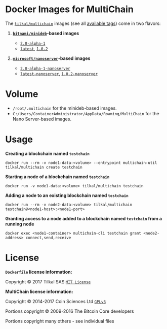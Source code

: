 # Docker Images for MultiChain

The [`tilkal/multichain`] images (see all [available tags]) come in two flavors:

1. **[`bitnami/minideb`]-based images**
    * [`2.0-alpha-1`]
    * [`latest`], [`1.0.2`]

2. **[`microsoft/nanoserver`]-based images**
    * [`2.0-alpha-1-nanoserver`]
    * [`latest-nanoserver`], [`1.0.2-nanoserver`]


# Volume

* `/root/.multichain` for the minideb-based images.
* `C:/Users/ContainerAdministrator/AppData/Roaming/MultiChain` for the Nano Server-based images.


# Usage

**Creating a blockchain named `testchain`**

`docker run --rm -v node1-data:<volume> --entrypoint multichain-util tilkal/multichain create testchain`

**Starting a node of a blockchain named `testchain`**

`docker run -v node1-data:<volume> tilkal/multichain testchain`

**Adding a node to an existing blockchain named `testchain`**

`docker run --rm -v node2-data:<volume> tilkal/multichain testchain@<node1-host>:<node1-port>`

**Granting access to a node added to a blockchain named `testchain` from a running node**

`docker exec <node1-container> multichain-cli testchain grant <node2-address> connect,send,receive`


# License

**`Dockerfile` license information:**

Copyright © 2017 Tilkal SAS [`MIT License`]

**MultiChain license information:**

Copyright © 2014-2017 Coin Sciences Ltd [`GPLv3`](https://github.com/MultiChain/multichain/blob/master/COPYING)

Portions copyright © 2009-2016 The Bitcoin Core developers

Portions copyright many others - see individual files


[`bitnami/minideb`]: https://store.docker.com/community/images/bitnami/minideb
[`microsoft/nanoserver`]: https://store.docker.com/images/nanoserver
[`tilkal/multichain`]: https://store.docker.com/community/images/tilkal/multichain
[available tags]: https://store.docker.com/community/images/tilkal/multichain/tags

[`latest`]: https://github.com/Tilkal/docker-multichain/blob/master/1.0/minideb/Dockerfile
[`2.0-alpha-1`]: https://github.com/Tilkal/docker-multichain/blob/5545c81cf99edf0e21552b9d3d9c4d5eaaced1f1/2.0/minideb/Dockerfile
[`1.0.2`]: https://github.com/Tilkal/docker-multichain/blob/7d4c210da55cb5a6097b768cf81692d4f595d4ac/1.0/minideb/Dockerfile

[`latest-nanoserver`]: https://github.com/Tilkal/docker-multichain/blob/master/1.0/nanoserver/Dockerfile
[`2.0-alpha-1-nanoserver`]: https://github.com/Tilkal/docker-multichain/blob/5545c81cf99edf0e21552b9d3d9c4d5eaaced1f1/2.0/nanoserver/Dockerfile
[`1.0.2-nanoserver`]: https://github.com/Tilkal/docker-multichain/blob/7d4c210da55cb5a6097b768cf81692d4f595d4ac/1.0/nanoserver/Dockerfile

[`MIT License`]: https://github.com/Tilkal/docker-multichain/blob/master/LICENSE
[`GPLv3`]: https://github.com/MultiChain/multichain/blob/master/COPYING
